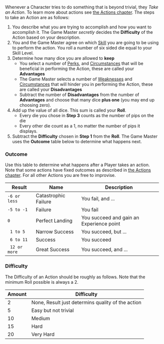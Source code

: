 Whenever a Character tries to do something that is beyond trivial, they _Take an Action_. To learn more about actions see [the Actions chapter](30%20Actions/index). The steps to take an Action are as follows:

1. You describe what you are trying to accomplish and how you want to accomplish it. The Game Master *secretly* decides the **Difficulty** of the Action based on your description.
2. You and the Game Master agree on which [Skill](20%20Skills/index) you are going to be using to perform the action. You roll a number of six sided die equal to your Skill Level.
3. Determine how many dice you are allowed to **keep**
	- You select a number of [Perks](10%20Perks), and [Circumstances](50%20Circumstances/index) that will be beneficial in performing the Action, these are called your **Advantages**
	- The Game Master selects a number of [Weaknesses](20%20Weakness) and [Circumstances](50%20Circumstances/index) that will hinder you in performing the Action, these are called your **Disadvantages**
	- Subtract the number of **Disadvantages** from the number of **Advantages** and choose that many dice **plus one** (you may end up choosing zero).
4. Add up the value of all dice. This sum is called your **Roll**.
	- Every die you chose in **Step 3** counts as the number of pips on the die
	- Every other die count as a 1, no matter the number of pips it displays.	
5. Subtract the **Difficulty** chosen in **Step 1** from the **Roll**. The Game Master uses the **Outcome** table below to determine what happens next.

### Outcome
Use this table to determine what happens after a Player takes an action. Note that some actions have fixed outcomes as described in [the Actions chapter](30%20Actions/index).
For all other Actions you are free to improvise.

| Result        | Name                 | Description                              |
| ------------- | -------------------- | ---------------------------------------- |
| `-6 or less`  | Catastrophic Failure | You fail, and ...                        |
| `-5 to -1 `   | Failure              | You fail                                 |
| `0`           | Perfect Landing      | You succeed and gain an Experience point |
| `  1 to 5 `   | Narrow Success       | You succeed, but ...                     |
| ` 6 to 11`    | Success              | You succeed                              |
| ` 12 or more` | Great Success        | You succeed, and ...                     |
### Difficulty
The Difficulty of an Action should be roughly as follows. Note that the minimum Roll possible is always a 2.

| Amount | Difficulty                                        |
| ------ | ------------------------------------------------- |
| 2      | None, Result just determins quality of the action |
| 5      | Easy but not trivial                              |
| 10     | Medium                                            |
| 15     | Hard                                              |
| 20     | Very Hard                                         |

